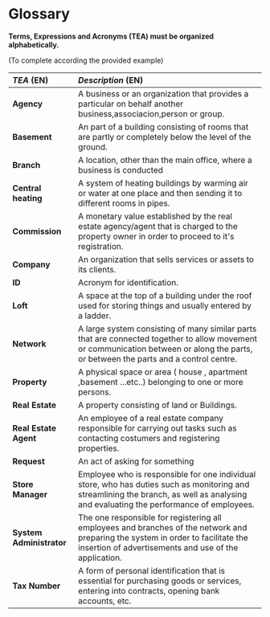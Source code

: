 # Glossary

**Terms, Expressions and Acronyms (TEA) must be organized alphabetically.**

(To complete according the provided example)

| **_TEA_** (EN)            | **_Description_** (EN)                                                                                                                                                                    |                                       
|:--------------------------|:------------------------------------------------------------------------------------------------------------------------------------------------------------------------------------------|
| **Agency**                | A business or an organization that provides a particular on behalf another business,associacion,person or group.                                                                          |
| **Basement**              | An part of a building consisting of rooms that are partly or completely below the level of the ground.                                                                                    |
| **Branch**                | A location, other than the main office, where a business is conducted                                                                                                                     |                                                                                                                       
| **Central heating**       | A system of heating buildings by warming air or water at one place and then sending it to different rooms in pipes.                                                                       |
| **Commission**            | A monetary value established by the real estate agency/agent that is charged to the property owner in order to proceed to it's registration.                                              |
| **Company**               | An organization that sells services or assets to its clients.                                                                                                                             |                                                                                      |
| **ID**                    | Acronym for identification.                                                                                                                                                               |
| **Loft**                  | A space at the top of a building under the roof used for storing things and usually entered by a ladder.                                                                                  |
| **Network**               | A large system consisting of many similar parts that are connected together to allow movement or communication between or along the parts, or between the parts and a control centre.     |
| **Property**              | A physical space or area ( house , apartment ,basement ...etc..) belonging to one or more persons.                                                                                        |
| **Real Estate**           | A property consisting of land or Buildings.                                                                                                                                               | 
| **Real Estate Agent**     | An employee of a real estate company responsible for carrying out tasks such as contacting costumers and registering properties.                                                          |
| **Request**               | An act of asking for something                                                                                                                                                            |
| **Store Manager**         | Employee who is responsible for one individual store, who has duties such as monitoring and streamlining the branch, as well as analysing and evaluating the performance of employees.    |
| **System Administrator**  | The one responsible for registering all employees and branches of the network and preparing the system in order to facilitate the insertion of advertisements and use of the application. |
| **Tax Number**            | A form of personal identification that is essential for purchasing goods or services, entering into contracts, opening bank accounts, etc.                                                |


                                       








 


